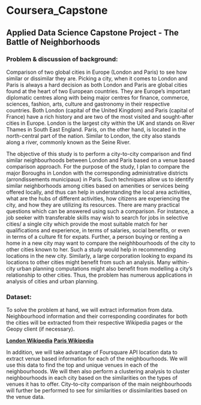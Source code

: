 # Coursera_Capstone
## Applied Data Science Capstone Project - The Battle of Neighborhoods

### Problem & discussion of background:

Comparison of two global cities in Europe (London and Paris) to see how similar or dissimilar they are. Picking a city, when it comes to London and Paris is always a hard decision as both London and Paris are global cities found at the heart of two European countries. They are Europe’s important diplomatic centres along with being major centres for finance, commerce, sciences, fashion, arts, culture and gastronomy in their respective countries. Both London (capital of the United Kingdom) and Paris (capital of France) have a rich history and are two of the most visited and sought-after cities in Europe. London is the largest city within the UK and stands on River Thames in South East England. Paris, on the other hand, is located in the north-central part of the nation. Similar to London, the city also stands along a river, commonly known as the Seine River. 
      
The objective of this study is to perform a city-to-city comparison and find similar neighbourhoods between London and Paris based on a venue based comparison approach. For the purpose of the study, I plan to compare the major Boroughs in London with the corresponding administrative districts (arrondissements municipaux) in Paris. Such techniques allow us to identify similar neighborhoods among cities based on amenities or services being offered locally, and thus can help in understanding the local area activities, what are the hubs of different activities, how citizens are experiencing the city, and how they are utilizing its resources. There are many practical questions which can be answered using such a comparison. For instance, a job seeker with transferable skills may wish to search for jobs in selective cities/ a single city which provide the most suitable match for her qualifications and experience, in terms of salaries, social benefits, or even in terms of a culture fit for expats. Further, a person buying or renting a home in a new city may want to compare the neighhbourhoods of the city to other cities known to her. Such a study would help in recommending locations in the new city. Similarly, a large corporation looking to expand its locations to other cities might benefit from such an analysis. Many within-city urban planning computations might also benefit from modelling a city’s relationship to other cities. Thus, the problem has numerous applications in analysis of cities and urban planning.
### Dataset:

To solve the problem at hand, we will extract information from data. Neighbourhood information and their corresponding coordinates for both the cities will be extracted from their respective Wikipedia pages or the Geopy client (if necessary).
      
__[London Wikipedia](https://en.wikipedia.org/wiki/List_of_London_boroughs)__ 
__[Paris Wikipedia](https://en.wikipedia.org/wiki/Arrondissements_of_Paris)__ 

In addition, we will take advantage of Foursquare API location data to extract venue based information for each of the neighbourhoods.  We will use this data to find the top and unique venues in each of the neighbourhoods. We will then also perform a clustering analysis to cluster neighbourhoods in each city based on the similarities on the types of venues it has to offer. City-to-city comparison of the main neighbourhoods will further be performed to see for similarities or dissimilarities based on the venue data.
